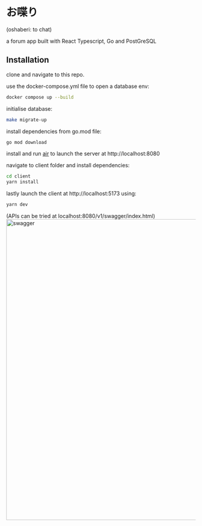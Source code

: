 # お喋り

(oshaberi: to chat)

a forum app built with React Typescript, Go and PostGreSQL

## Installation

clone and navigate to this repo.

use the docker-compose.yml file to open a database env:

```bash
docker compose up --build
```

initialise database:
```bash
make migrate-up
```

install dependencies from go.mod file:
```bash
go mod download
```

install and run [air](https://github.com/air-verse/air) to launch the server at http://localhost:8080

navigate to client folder and install dependencies:

```bash
cd client
yarn install
```

lastly launch the client at http://localhost:5173 using:

```bash
yarn dev
```

(APIs can be tried at localhost:8080/v1/swagger/index.html)
<img width="800" alt="swagger" src="https://github.com/user-attachments/assets/acfde2f7-aecf-45e7-bcad-0077c7824fd5" />
